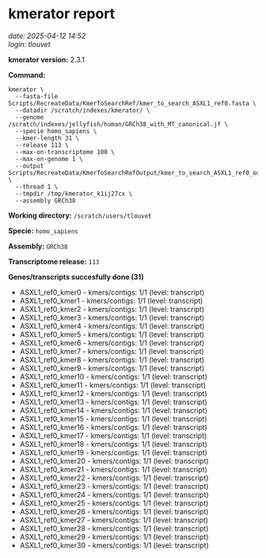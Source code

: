 # kmerator report
*date: 2025-04-12 14:52*  
*login: tlouvet*

**kmerator version:** 2.3.1

**Command:**

```
kmerator \
  --fasta-file Scripts/RecreateData/KmerToSearchRef/kmer_to_search_ASXL1_ref0.fasta \
  --datadir /scratch/indexes/kmerator/ \
  --genome /scratch/indexes/jellyfish/human/GRCh38_with_MT_canonical.jf \
  --specie homo_sapiens \
  --kmer-length 31 \
  --release 113 \
  --max-on-transcriptome 100 \
  --max-on-genome 1 \
  --output Scripts/RecreateData/KmerToSearchRefOutput/kmer_to_search_ASXL1_ref0_output \
  --thread 1 \
  --tmpdir /tmp/kmerator_k1ij27cx \
  --assembly GRCh38
```

**Working directory:** `/scratch/users/tlouvet`

**Specie:** `homo_sapiens`

**Assembly:** `GRCh38`

**Transcriptome release:** `113`

**Genes/transcripts succesfully done (31)**

- ASXL1_ref0_kmer0 - kmers/contigs: 1/1 (level: transcript)
- ASXL1_ref0_kmer1 - kmers/contigs: 1/1 (level: transcript)
- ASXL1_ref0_kmer2 - kmers/contigs: 1/1 (level: transcript)
- ASXL1_ref0_kmer3 - kmers/contigs: 1/1 (level: transcript)
- ASXL1_ref0_kmer4 - kmers/contigs: 1/1 (level: transcript)
- ASXL1_ref0_kmer5 - kmers/contigs: 1/1 (level: transcript)
- ASXL1_ref0_kmer6 - kmers/contigs: 1/1 (level: transcript)
- ASXL1_ref0_kmer7 - kmers/contigs: 1/1 (level: transcript)
- ASXL1_ref0_kmer8 - kmers/contigs: 1/1 (level: transcript)
- ASXL1_ref0_kmer9 - kmers/contigs: 1/1 (level: transcript)
- ASXL1_ref0_kmer10 - kmers/contigs: 1/1 (level: transcript)
- ASXL1_ref0_kmer11 - kmers/contigs: 1/1 (level: transcript)
- ASXL1_ref0_kmer12 - kmers/contigs: 1/1 (level: transcript)
- ASXL1_ref0_kmer13 - kmers/contigs: 1/1 (level: transcript)
- ASXL1_ref0_kmer14 - kmers/contigs: 1/1 (level: transcript)
- ASXL1_ref0_kmer15 - kmers/contigs: 1/1 (level: transcript)
- ASXL1_ref0_kmer16 - kmers/contigs: 1/1 (level: transcript)
- ASXL1_ref0_kmer17 - kmers/contigs: 1/1 (level: transcript)
- ASXL1_ref0_kmer18 - kmers/contigs: 1/1 (level: transcript)
- ASXL1_ref0_kmer19 - kmers/contigs: 1/1 (level: transcript)
- ASXL1_ref0_kmer20 - kmers/contigs: 1/1 (level: transcript)
- ASXL1_ref0_kmer21 - kmers/contigs: 1/1 (level: transcript)
- ASXL1_ref0_kmer22 - kmers/contigs: 1/1 (level: transcript)
- ASXL1_ref0_kmer23 - kmers/contigs: 1/1 (level: transcript)
- ASXL1_ref0_kmer24 - kmers/contigs: 1/1 (level: transcript)
- ASXL1_ref0_kmer25 - kmers/contigs: 1/1 (level: transcript)
- ASXL1_ref0_kmer26 - kmers/contigs: 1/1 (level: transcript)
- ASXL1_ref0_kmer27 - kmers/contigs: 1/1 (level: transcript)
- ASXL1_ref0_kmer28 - kmers/contigs: 1/1 (level: transcript)
- ASXL1_ref0_kmer29 - kmers/contigs: 1/1 (level: transcript)
- ASXL1_ref0_kmer30 - kmers/contigs: 1/1 (level: transcript)

